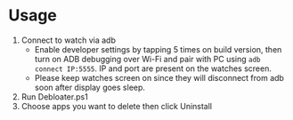 # Usage
1. Connect to watch via adb
   - Enable developer settings by tapping 5 times on build version, then turn on ADB debugging over Wi-Fi and pair with PC using `adb connect IP:5555`. IP and port are present on the watches screen.
   - Please keep watches screen on since they will disconnect from adb soon after display goes sleep.
2. Run Debloater.ps1
3. Choose apps you want to delete then click Uninstall

